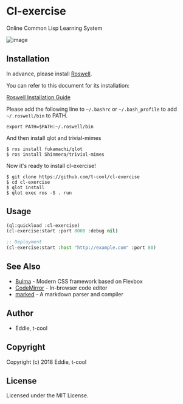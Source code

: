 # Cl-exercise

Online Common Lisp Learning System

![image](https://github.com/t-cool/clexercise/blob/master/screenshot/img.png)

## Installation

In advance, please install [Roswell](https://github.com/roswell/roswell).

You can refer to this document for its installation:

[Roswell Installation Guide](https://github.com/roswell/roswell/wiki/Installation)


Please add the following line to `~/.bashrc` or `~/.bash_profile` to add `~/.roswell/bin` to PATH.

```
export PATH=$PATH:~/.roswell/bin
```

And then install qlot and trivial-mimes 

```
$ ros install fukamachi/qlot
$ ros install Shinmera/trivial-mimes
```

Now it's ready to install cl-exercise!

```
$ git clone https://github.com/t-cool/cl-exercise
$ cd cl-exercise
$ qlot install
$ qlot exec ros -S . run
```

## Usage

```lisp
(ql:quickload :cl-exercise)
(cl-exercise:start :port 8000 :debug nil)

;; Deployment
(cl-exercise:start :host "http://example.com" :port 80)
```

## See Also

* [Bulma](https://github.com/jgthms/bulma) - Modern CSS framework based on Flexbox
* [CodeMirror](https://github.com/codemirror/codemirror) - In-browser code editor
* [marked](https://github.com/chjj/marked) - A markdown parser and compiler

## Author

* Eddie, t-cool

## Copyright

Copyright (c) 2018 Eddie, t-cool

## License

Licensed under the MIT License.

